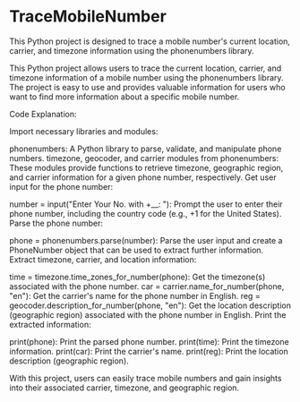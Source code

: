 # TraceMobileNumber


This Python project is designed to trace a mobile number's current location, carrier, and timezone information using the phonenumbers library.

This Python project allows users to trace the current location, carrier, and timezone information of a mobile number using the phonenumbers library. The project is easy to use and provides valuable information for users who want to find more information about a specific mobile number.

Code Explanation:

Import necessary libraries and modules:

phonenumbers: A Python library to parse, validate, and manipulate phone numbers.
timezone, geocoder, and carrier modules from phonenumbers: These modules provide functions to retrieve timezone, geographic region, and carrier information for a given phone number, respectively.
Get user input for the phone number:

number = input("Enter Your No. with +__: "): Prompt the user to enter their phone number, including the country code (e.g., +1 for the United States).
Parse the phone number:

phone = phonenumbers.parse(number): Parse the user input and create a PhoneNumber object that can be used to extract further information.
Extract timezone, carrier, and location information:

time = timezone.time_zones_for_number(phone): Get the timezone(s) associated with the phone number.
car = carrier.name_for_number(phone, "en"): Get the carrier's name for the phone number in English.
reg = geocoder.description_for_number(phone, "en"): Get the location description (geographic region) associated with the phone number in English.
Print the extracted information:

print(phone): Print the parsed phone number.
print(time): Print the timezone information.
print(car): Print the carrier's name.
print(reg): Print the location description (geographic region).

With this project, users can easily trace mobile numbers and gain insights into their associated carrier, timezone, and geographic region.

